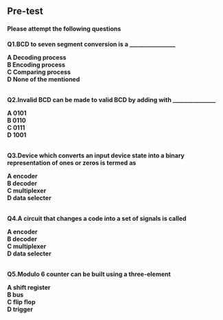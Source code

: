 ## <b> Pre-test
#### Please attempt the following questions

Q1.BCD to seven segment conversion is a ________________<br>

<b>A  Decoding process</b><br>
B  Encoding process<br>
C  Comparing process<br>
D  None of the mentioned<br><br>


Q2.Invalid BCD can be made to valid BCD by adding with _______________<br>

A  0101<br>
<b>B  0110</b><br>
C  0111<br>
D  1001<br><br>


Q3.Device which converts an input device state into a binary representation of ones or zeros is termed as<br>

<b>A  encoder</b><br>
B  decoder<br>
C  multiplexer<br>
D  data selecter<br><br>


Q4.A circuit that changes a code into a set of signals is called<br>

A  encoder<br>
<b>B  decoder</b><br>
C  multiplexer<br>
D  data selecter<br><br>


Q5.Modulo 6 counter can be built using a three-element<br>

<b>A  shift register</b><br>
B  bus<br>
C  flip flop<br>
D  trigger<br><br>


